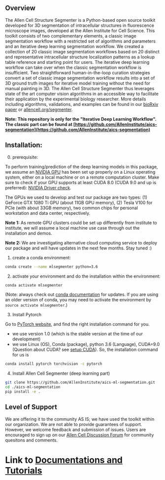 ## Overview

The Allen Cell Structure Segmenter is a Python-based open source toolkit developed for 3D segmentation of intracellular structures in fluorescence microscope images, developed at the Allen Institute for Cell Science. This toolkit consists of two complementary elements, a classic image segmentation workflow with a restricted set of algorithms and parameters and an iterative deep learning segmentation workflow. We created a collection of 20 classic image segmentation workflows based on 20 distinct and representative intracellular structure localization patterns as a lookup table reference and starting point for users. The iterative deep learning workflow can take over when the classic segmentation workflow is insufficient. Two straightforward human-in-the-loop curation strategies convert a set of classic image segmentation workflow results into a set of 3D ground truth images for iterative model training without the need for manual painting in 3D. The Allen Cell Structure Segmenter thus leverages state of the art computer vision algorithms in an accessible way to facilitate their application by the experimental biology researcher. More details including algorithms, validations, and examples can be found in our [bioRxiv paper](https://www.biorxiv.org/content/10.1101/491035v1) or [allencell.org/segmenter](allencell.org/segmenter).

**Note: This repository is only for the "Iterative Deep Learning Workflow". The classic part can be found at [https://github.com/AllenInstitute/aics-segmentation](https://github.com/AllenInstitute/aics-segmentation)**

## Installation:

0. prerequisite:

To perform training/prediction of the deep learning models in this package, we assume an [NVIDIA GPU](https://www.nvidia.com/en-us/deep-learning-ai/developer/) has been set up properly on a Linux operating system, either on a local machine or on a remote computation cluster. Make sure to check if your GPU supports at least CUDA 8.0 (CUDA 9.0 and up is preferred): [NVIDIA Driver check](https://www.nvidia.com/Download/index.aspx?lang=en-us).

The GPUs we used to develop and test our package are two types: (1) GeForce GTX 1080 Ti GPU (about 11GB GPU memory), (2) Tesla V100 for PCIe (with about 33GB memory), two common chips for personal workstation and data center, respectively.

**Note 1:** As remote GPU clusters could be set up differently from institute to institute, we will assume a local machine use case through out the installation and demos.

**Note 2:** We are investigating alternative cloud computing service to deploy our package and will have updates in the next few months. Stay tuned :)  


1. create a conda environment: 

```bash
conda create --name mlsegmenter python=3.6
```

2. activate your environment and do the installation within the environment:

```bash 
conda activate mlsegmenter 
```

(Note: always check out [conda documentation](https://docs.conda.io/projects/conda/en/latest/user-guide/tasks/manage-environments.html#activating-an-environment) for updates. If you are using an older version of conda, you may need to activate the environment by `source activate mlsegmenter`.)

3. Install Pytorch

Go to [PyTorch website](https://pytorch.org/get-started/locally/), and find the right installation command for you. 

* we use version 1.0 (which is the stable version at the time of our development)
* we use Linux (OS), Conda (package), python 3.6 (Language), CUDA=9.0 (Question about CUDA? see [setup CUDA](./docs/check_cuda.md)). So, the installation command for us is

```bash
conda install pytorch torchvision -c pytorch
```

4. Install Allen Cell Segmenter (deep learning part)

```bash
git clone https://github.com/AllenInstitute/aics-ml-segmentation.git
cd ./aics-ml-segmentation
pip install -e .
```

## Level of Support
We are offering it to the community AS IS; we have used the toolkit within our organization. We are not able to provide guarantees of support. However, we welcome feedback and submission of issues. Users are encouraged to sign up on our [Allen Cell Discussion Forum](https://forum.allencell.org/) for community quesitons and comments.


# Link to [Documentations and Tutorials](./docs/overview.md)